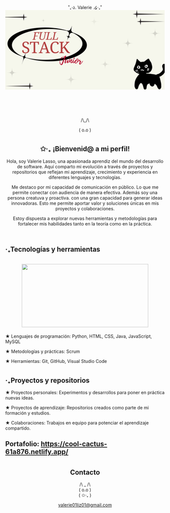 <div align="center">
˚₊‧ა. Valerie .໒‧₊˚
<img src="2.png">
<br>
<br>
<br>
<br>
<br>
<br>
/\_/\  

( o.o )

#
## ✩‧₊ ¡Bienvenid@ a mi perfil! 

Hola, soy Valerie Lasso, una apasionada aprendiz del mundo del desarrollo de software. Aquí comparto mi evolución a través de proyectos y repositorios que reflejan mi aprendizaje, crecimiento y experiencia en diferentes lenguajes y tecnologías.

Me destaco por mi capacidad de comunicación en público. Lo que me permite conectar con audiencia de manera efectiva. Además soy una persona creatuva y proactiva. con una gran capacidad para generar ideas innovadoras. Esto me permite aportar valor y soluciones únicas en mis proyectos y colaboraciones.

Estoy dispuesta a explorar nuevas herramientas y metodologías para fortalecer mis habilidades tanto en la teoría como en la práctica.
</div>
<br>

##  ‧₊Tecnologías y herramientas
<br>
<div align="center">
<img width="400" height="200" src="https://github-readme-stats.vercel.app/api/top-langs/?username=MichelLasso&size_weight=0.0005&count_weight=0.3&layout=compact&theme=radical">
</div>
<br>
★ Lenguajes de programación: Python, HTML, CSS, Java, JavaScript, MySQL

★ Metodologías y prácticas: Scrum

★ Herramientas: Git, GitHub, Visual Studio Code

#

##  ‧₊Proyectos y repositorios
★ Proyectos personales: Experimentos y desarrollos para poner en práctica nuevas ideas.

★ Proyectos de aprendizaje: Repositorios creados como parte de mi formación y estudios.

★ Colaboraciones: Trabajos en equipo para potenciar el aprendizaje compartido.

## Portafolio: https://cool-cactus-61a876.netlify.app/
#

<div align="center">

## Contacto
 /\ _ /\  
(  o.o  )  
(   ✩‧₊   )

valerie01liz01@gmail.com
</div>
